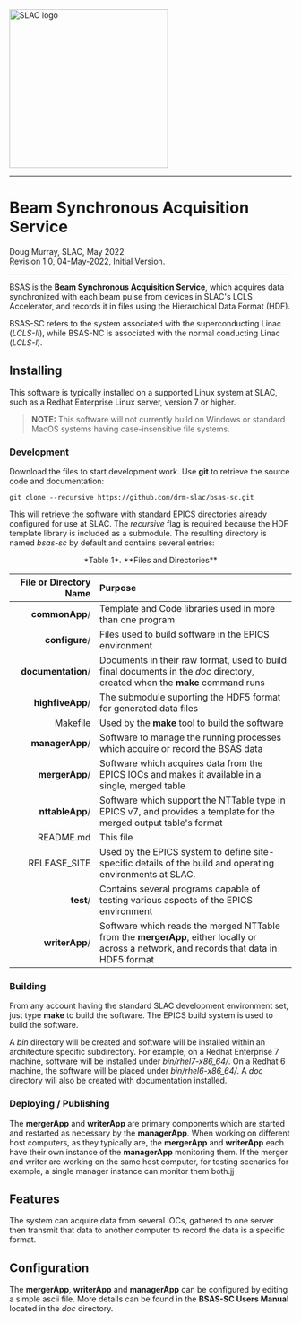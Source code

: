 <html lang="en">
<div id="pagehead">
    <a href="https://www.slac.stanford.edu/">
        <img alt="SLAC logo" src="https://www.slac.stanford.edu/grp/ad/model/images/SLAC-lab-hires.png" width="283"/>      
    </a>
</div>

<hr/>

# Beam Synchronous Acquisition Service
    
Doug Murray, SLAC, May 2022<br />
Revision 1.0, 04-May-2022, Initial Version.

<hr />

BSAS is the **Beam Synchronous Acquisition Service**, which acquires data synchronized with each beam pulse from devices in SLAC's LCLS Accelerator, and records it in files using the Hierarchical Data Format (HDF).

BSAS-SC refers to the system associated with the superconducting Linac (*LCLS-II*), while BSAS-NC is associated with the normal conducting Linac (*LCLS-I*).

## Installing

This software is typically installed on a supported Linux system at SLAC, such as a Redhat Enterprise Linux server, version 7 or higher.

> **NOTE:**
> This software will not currently build on Windows or standard MacOS systems having case-insensitive file systems.

### Development

Download the files to start development work.  Use **git** to retrieve the source code and documentation:

```shell
git clone --recursive https://github.com/drm-slac/bsas-sc.git
```

This will retrieve the software with standard EPICS directories already configured for use at SLAC.  The *recursive* flag is required because the HDF template library is included as a submodule.
The resulting directory is named *bsas-sc* by default and contains several entries:

<center><caption>*Table 1*.  **Files and Directories**</caption></center>

| File or Directory Name | Purpose |
|---:|:---|
| **commonApp**/     | Template and Code libraries used in more than one program |
| **configure**/     | Files used to build software in the EPICS environment |
| **documentation**/ | Documents in their raw format, used to build final documents in the *doc* directory, created when the **make** command runs |
| **highfiveApp**/   | The submodule suporting the HDF5 format for generated data files |
| Makefile           | Used by the **make** tool to build the software |
| **managerApp**/    | Software to manage the running processes which acquire or record the BSAS data |
| **mergerApp**/     | Software which acquires data from the EPICS IOCs and makes it available in a single, merged table |
| **nttableApp**/    | Software which support the NTTable type in EPICS v7, and provides a template for the merged output table's format |
| README.md          | This file |
| RELEASE_SITE       | Used by the EPICS system to define site-specific details of the build and operating environments at SLAC. |
| **test**/          | Contains several programs capable of testing various aspects of the EPICS environment |
| **writerApp**/     | Software which reads the merged NTTable from the **mergerApp**, either locally or across a network, and records that data in HDF5 format |

### Building

From any account having the standard SLAC development environment set, just type **make** to build the software.  The EPICS build system is used to build the software.

A *bin* directory will be created and software will be installed within an architecture specific subdirectory.  For example, on a Redhat Enterprise 7 machine, software will be installed under *bin/rhel7-x86_64/*.  On a Redhat 6 machine, the software will be placed under *bin/rhel6-x86_64/*.
A *doc* directory will also be created with documentation installed.

### Deploying / Publishing

The **mergerApp** and **writerApp** are primary components which are started and restarted as necessary by the **managerApp**.  When working on different host computers, as they typically are, the **mergerApp** and **writerApp** each have their own instance of the **managerApp** monitoring them.  If the merger and writer are working on the same host computer, for testing scenarios for example, a single manager instance can monitor them both.jj

## Features

The system can acquire data from several IOCs, gathered to one server then transmit that data to another computer to record the data is a specific format.

## Configuration

The **mergerApp**, **writerApp** and **managerApp** can be configured by editing a simple ascii file.
More details can be found in the **BSAS-SC Users Manual** located in the *doc* directory.

